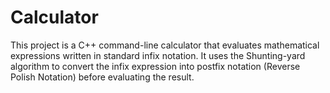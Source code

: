 # Calculator
This project is a C++ command-line calculator that evaluates mathematical expressions written in standard infix notation. It uses the Shunting-yard algorithm to convert the infix expression into postfix notation (Reverse Polish Notation) before evaluating the result.
